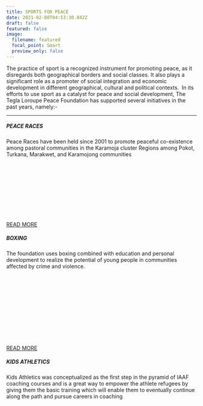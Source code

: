 ```yaml
---
title: SPORTS FOR PEACE
date: 2021-02-08T04:53:30.842Z
draft: false
featured: false
image:
  filename: featured
  focal_point: Smart
  preview_only: false
---
```

The practice of sport is a recognized instrument for promoting peace, as it disregards both geographical borders and social classes. It also plays a significant role as a promoter of social integration and economic development in different geographical, cultural and political contexts.  In its efforts to use sport as a catalyst for peace and social development, The Tegla Loroupe Peace Foundation has supported several initiatives in the past years, namely:-

- - -

##### **PEACE RACES** 

Peace Races have been held since 2001 to promote peaceful co-existence among pastoral communities in the Karamoja cluster Regions among Pokot, Turkana, Marakwet, and Karamojong communities

 

 

 

 

 

[READ MORE](https://web.archive.org/web/20190724020913/http://teglapeacefoundation.org/peace-races/)

##### **BOXING**

The foundation uses boxing combined with education and personal development to realize the potential of young people in communities affected by crime and violence.

 

 

 

 

 

 

[READ MORE](https://web.archive.org/web/20190724020913/http://teglapeacefoundation.org/boxing/)

##### **KIDS ATHLETICS**

Kids Athletics was conceptualized as the first step in the pyramid of IAAF coaching courses and is a great way to empower the athlete refugees by giving them the basic training which will enable them to eventually continue along the path and pursue careers in coaching